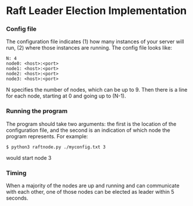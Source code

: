 # Raft Leader Election Implementation

### Config file

The configuration file indicates (1) how many instances of your server will run, (2) where those instances are running. The config file looks like:

```
N: 4
node0: <host>:<port>
node1: <host>:<port>
node2: <host>:<port>
node3: <host>:<port>
```

N specifies the number of nodes, which can be up to 9. Then there is a line for each node, starting at 0 and going up to (N-1).

### Running the program

The program should take two arguments: the first is the location of the configuration file, and the second is an indication of which node the program represents. For example:

```
$ python3 raftnode.py ./myconfig.txt 3
```

would start node 3

### Timing

When a majority of the nodes are up and running and can communicate with each other, one of those nodes can be elected as leader within 5 seconds. 
